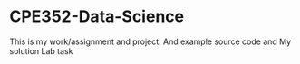 # CPE352-Data-Science
This is my work/assignment and project. And example source code and My solution Lab task

